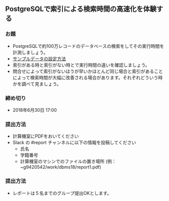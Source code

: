 ## PostgreSQLで索引による検索時間の高速化を体験する

### お題
* PostgreSQLで約100万レコードのデータベースの検索をしてその実行時間を計測しましょう。
* [サンプルデータの設定方法](setup_sampledb_on_pg.md)
* 索引がある時と索引がない時とで実行時間の違いを確認しましょう。
* 問合せによって索引がないほうが早いかほとんど同じ場合と索引があることによって検索時間が大幅に改善される場合があります。それぞれどういう時かを調べて見ましょう。

### 締め切り
* 2018年6月30日 17:00 

### 提出方法
* 計算機室にPDFをおいてください
* Slack の #report チャンネルに以下の情報を投稿してください
  * 氏名
  * 学籍番号
  * 計算機室のマシンでのファイルの置き場所 (例：~g9420542/work/dbms18/report1.pdf)

### 提出方法
* レポートは５名までのグループ提出OKとします。


